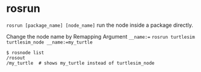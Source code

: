 # rosrun

`rosrun [package_name] [node_name]`
run the node inside a package directly.

Change the node name by Remapping Argument `__name:=`
`rosrun turtlesim turtlesim_node __name:=my_turtle`

```
$ rosnode list
/rosout
/my_turtle  # shows my_turtle instead of turtlesim_node

```
